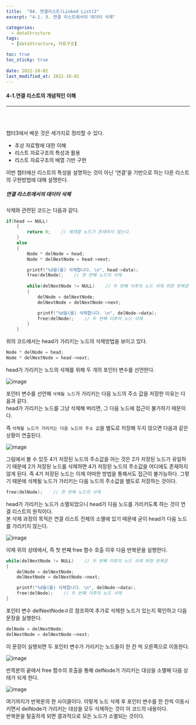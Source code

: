 ```yaml
---
title:  "04. 연결리스트(Linked List)2"
excerpt: "4-1. 3. 연결 리스트에서의 데이터 삭제"

categories:
  - dataStructure
tags:
  - [dataStructure, 자료구조]

toc: true
toc_sticky: true
 
date: 2022-10-02
last_modified_at: 2022-10-02
---
```


#### 4-1.연결 리스트의 개념적인 이해
---
<br>
<br>

챕터3에서 배운 것은 세가지로 정리할 수 있다.  

- 추상 자료형에 대한 이해  
- 리스트 자료구조의 특성과 활용  
- 리스트 자료구조의 배열 기반 구현  

이번 챕터에선 리스트의 특성을 설명하는 것이 아닌 '연결'을 기반으로 하는 다른 리스트의 구현방법에 대해 설명한다.  

##### 연결 리스트에서의 데이터 삭제    

삭제와 관련된 코드는 다음과 같다.  

```c
if(head == NULL) 
	{
		return 0;    // 해제할 노드가 존재하지 않는다.
	}
	else 
	{
		Node * delNode = head;
		Node * delNextNode = head->next;

		printf("%d을(를) 삭제합니다. \n", head->data);
		free(delNode);    // 첫 번째 노드의 삭제
		
		while(delNextNode != NULL)    // 두 번째 이후의 노드 삭제 위한 반복문
		{
			delNode = delNextNode;
			delNextNode = delNextNode->next;

			printf("%d을(를) 삭제합니다. \n", delNode->data);
			free(delNode);    // 두 번째 이후의 노드 삭제
		}
	}
```

위의 코드에서는 head가 가리키는 노드의 삭제방법을 보이고 있다.  

```c
Node * delNode = head;
Node * delNextNode = head->next;
```

head가 가리키는 노드의 삭제를 위해 두 개의 포인터 변수를 선언한다. 

![image](https://user-images.githubusercontent.com/106606698/193433970-8d300a19-8933-4a12-b901-7e18f4cb2177.png)

포인터 변수를 선언해 `삭제될 노드`가 가리키는 다음 노드의 주소 값을 저장한 이유는 다음과 같다.  
head가 가리키는 노드를 그냥 삭제해 버리면, 그 다음 노드에 접근이 불가하기 때문이다.  

즉 `삭제될 노드가 가리키는 다음 노드의 주소 값`을 별도로 저장해 두지 않으면 다음과 같은 상황이 연출된다.  

![image](https://user-images.githubusercontent.com/106606698/193434217-c071e432-226c-450b-9553-230d744636bd.png)

그림에서 볼 수 있듯 4가 저장된 노드의 주소값을 아는 것은 2가 저장된 노드가 유일하기 때문에 2가 저장된 노드를 삭제하면 4가 저장된 노드의 주소값을 어디에도 존재하지 않게 된다. 즉 4가 저장된 노드는 이제 어떠한 방법을 통해서도 접근이 불가능하다. 그렇기 때문에 삭제될 노드가 가리키는 다음 노드의 주소값을 별도로 저장하는 것이다.  

```c
free(delNode);    // 첫 번째 노드의 삭제
```

head가 가리키는 노드가 소멸되었으니 head가 다음 노드를 가리키도록 하는 것이 연결 리스트의 원칙이다.  
본 삭제 과정의 목적은 연결 리스트 전체의 소멸에 있기 때문에 굳이 head가 다음 노드를 가리키지 않는다.  

![image](https://user-images.githubusercontent.com/106606698/193434339-bcf5502b-129a-42c5-8efe-d1676912bbfd.png)  

이제 위의 상태에서, 즉 첫 번째 free 함수 호출 이후 다음 반복문을 실행한다.  

```c
while(delNextNode != NULL)    // 두 번째 이후의 노드 삭제 위한 반복문
{
    delNode = delNextNode;
    delNextNode = delNextNode->next;

    printf("%d을(를) 삭제합니다. \n", delNode->data);
    free(delNode);    // 두 번째 이후의 노드 삭제
}
```

포인터 변수 delNextNodeㄹ르 참조하여 추가로 삭제한 노드가 있는지 확인하고 다음 문장을 실행한다.  

```c
delNode = delNextNode;
delNextNode = delNextNode->next;
```

이 문장이 실행되면 두 포인터 변수가 가리키는 노드들이 한 칸 씩 오른쪽으로 이동한다.  

![image](https://user-images.githubusercontent.com/106606698/193434478-fa43d9fc-db28-4623-ac53-40ad84a5b734.png)

반목분의 끝에서 free 함수의 호출을 통해 delNode가 가리키는 대상을 소멸해 다음 상태가 되게 한다.  

![image](https://user-images.githubusercontent.com/106606698/193434478-fa43d9fc-db28-4623-ac53-40ad84a5b734.png)

여기까지가 반복문의 한 사이클이다. 이렇게 노드 삭제 후 포인터 변수를 한 칸씩 이동시키면서 delNode가 가리키는 대상을 모두 삭제하는 것이 이 코드의 내용이다.  
반복문을 탈출하게 되면 결과적으로 모든 노드가 소멸되는 것이다.  